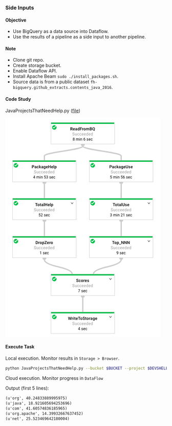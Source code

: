 ### Side Inputs
#### Objective
* Use BigQuery as a data source into Dataflow.
* Use the results of a pipeline as a side input to another pipeline.

#### Note
* Clone git repo.
* Create storage bucket.
* Enable Dataflow API.
* Install Apache Beam `sudo ./install_packages.sh`.
* Source data is from a public dataset `fh-bigquery.github_extracts.contents_java_2016`.

#### Code Study
JavaProjectsThatNeedHelp.py ([file](https://github.com/shawlu95/training-data-analyst/blob/master/courses/data_analysis/lab2/python/JavaProjectsThatNeedHelp.py))

![alt-text](figs/pipeline.png)

#### Execute Task
Local execution. Monitor results in `Storage > Browser`.
```bash
python JavaProjectsThatNeedHelp.py --bucket $BUCKET --project $DEVSHELL_PROJECT_ID --DirectRunner
```

Cloud execution. Monitor progress in `DataFlow`

Output (first 5 lines):
```
(u'org', 40.24833889995975)
(u'java', 18.921605694253696)
(u'com', 41.60574836185965)
(u'org.apache', 14.39932667637452)
(u'net', 25.523469642180004)
```
